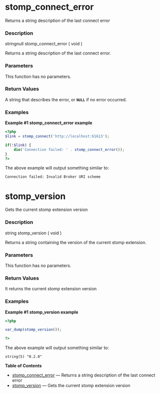 stomp\_connect\_error
=====================

Returns a string description of the last connect error

### Description

<span class="type"><span class="type">string</span><span
class="type">null</span></span> <span
class="methodname">stomp\_connect\_error</span> ( <span
class="methodparam">void</span> )

Returns a string description of the last connect error.

### Parameters

This function has no parameters.

### Return Values

A string that describes the error, or **`NULL`** if no error occurred.

### Examples

**Example \#1 <span class="function">stomp\_connect\_error</span>
example**

``` php
<?php
$link = stomp_connect('http://localhost:61613');

if(!$link) {
    die('Connection failed: ' . stomp_connect_error());
}
?>
```

The above example will output something similar to:

    Connection failed: Invalid Broker URI scheme

stomp\_version
==============

Gets the current stomp extension version

### Description

<span class="type">string</span> <span
class="methodname">stomp\_version</span> ( <span
class="methodparam">void</span> )

Returns a string containing the version of the current stomp extension.

### Parameters

This function has no parameters.

### Return Values

It returns the current stomp extension version

### Examples

**Example \#1 <span class="function">stomp\_version</span> example**

``` php
<?php

var_dump(stomp_version());

?>
```

The above example will output something similar to:

    string(5) "0.2.0"

**Table of Contents**

-   [stomp\_connect\_error](/ref/stomp.html#stomp_connect_error) —
    Returns a string description of the last connect error
-   [stomp\_version](/ref/stomp.html#stomp_version) — Gets the current
    stomp extension version
